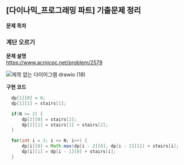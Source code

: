 ## [다이나믹_프로그래밍 파트] 기출문제 정리

**문제 목차**
### 계단 오르기

**문제 설명**  
https://www.acmicpc.net/problem/2579

![제목 없는 다이어그램 drawio (18)](https://github.com/kimdoha/algorithm-study/assets/62235737/864190d7-6250-403e-9ef2-bc5b1a2669d7)



**구현 코드** 
``` java
  dp[1][0] = 0;
  dp[1][1] = stairs[1];

  if(N >= 2) {
      dp[2][0] = stairs[2];
      dp[2][1] = stairs[1] + stairs[2];
  }

  for(int i = 3; i <= N; i++) {
      dp[i][0] = Math.max(dp[i - 2][0], dp[i - 2][1]) + stairs[i];
      dp[i][1] = dp[i - 1][0] + stairs[i];
  }
```
